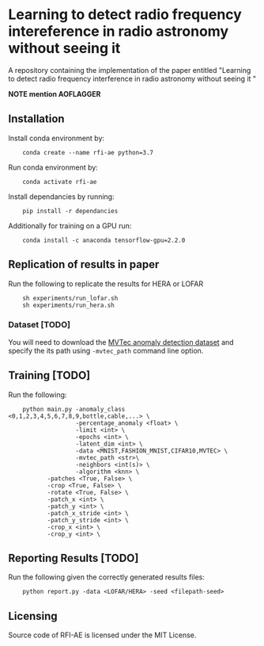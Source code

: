 # Learning to detect radio frequency intereference in radio astronomy without seeing it 
A repository containing the implementation of the paper entitled "Learning to detect radio frequency interference in radio astronomy without seeing it "

**NOTE mention AOFLAGGER**

## Installation 
Install conda environment by:
``` 
    conda create --name rfi-ae python=3.7
``` 
Run conda environment by:
``` 
    conda activate rfi-ae 
``` 

Install dependancies by running:
``` 
    pip install -r dependancies
``` 

Additionally for training on a GPU run:
``` 
    conda install -c anaconda tensorflow-gpu=2.2.0
``` 


## Replication of results in paper 
Run the following to replicate the results for HERA or LOFAR
```
    sh experiments/run_lofar.sh
    sh experiments/run_hera.sh
```

### Dataset [TODO] 
You will need to download the [MVTec anomaly detection dataset](https://www.mvtec.com/company/research/datasets/mvtec-ad) and specify the its path using `-mvtec_path` command line option.

## Training [TODO]
Run the following: 
```
    python main.py -anomaly_class <0,1,2,3,4,5,6,7,8,9,bottle,cable,...> \
                   -percentage_anomaly <float> \
                   -limit <int> \
                   -epochs <int> \
                   -latent_dim <int> \
                   -data <MNIST,FASHION_MNIST,CIFAR10,MVTEC> \
                   -mvtec_path <str>\
                   -neighbors <int(s)> \
                   -algorithm <knn> \
		   -patches <True, False> \
		   -crop <True, False> \
		   -rotate <True, False> \
		   -patch_x <int> \    
		   -patch_y <int> \    
		   -patch_x_stride <int> \    
		   -patch_y_stride <int> \    
		   -crop_x <int> \    
		   -crop_y <int> \    
```
## Reporting Results [TODO]
Run the following given the correctly generated results files:
```
    python report.py -data <LOFAR/HERA> -seed <filepath-seed>
```

## Licensing
Source code of RFI-AE is licensed under the MIT License.
